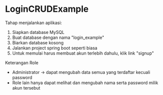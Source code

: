 # LoginCRUDExample

Tahap menjalankan aplikasi:
1. Siapkan database MySQL
2. Buat database dengan nama "login_example"
3. Biarkan database kosong
4. Jalankan project spring boot seperti biasa
5. Untuk memulai harus membuat akun terlebih dahulu, klik link "signup"

Keterangan Role
- Administrator -> dapat mengubah data semua yang terdaftar kecuali password
- Role lain hanya dapat melihat dan mengubah nama serta password milik akun tersebut
